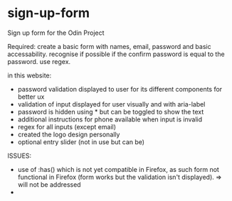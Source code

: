 # sign-up-form

Sign up form for the Odin Project

Required: create a basic form with names, email, password and basic accessability. recognise if possible if the confirm password is equal to the password. use regex.

in this website:
- password validation displayed to user for its different components for better ux
- validation of input displayed for user visually and with aria-label
- password is hidden using * but can be toggled to show the text
- additional instructions for phone available when input is invalid
- regex for all inputs (except email)
- created the logo design personally
- optional entry slider (not in use but can be)


ISSUES:
- use of :has() which is not yet compatible in Firefox, as such form not functional in Firefox (form works but the validation isn't displayed). => will not be addressed
- 